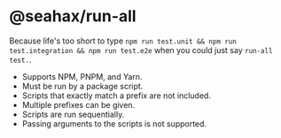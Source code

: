 # @seahax/run-all

Because life's too short to type `npm run test.unit && npm run test.integration && npm run test.e2e` when you could just say `run-all test.`.

- Supports NPM, PNPM, and Yarn.
- Must be run by a package script.
- Scripts that exactly match a prefix are not included.
- Multiple prefixes can be given.
- Scripts are run sequentially.
- Passing arguments to the scripts is not supported.


